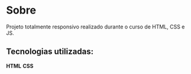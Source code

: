 # Sobre

Projeto totalmente responsivo realizado durante o curso de HTML, CSS e JS.

## Tecnologias utilizadas:

**HTML**
**CSS**